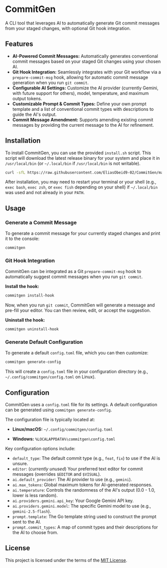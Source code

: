# CommitGen

A CLI tool that leverages AI to automatically generate Git commit messages from your staged changes, with optional Git hook integration.

## Features

- **AI-Powered Commit Messages:** Automatically generates conventional commit messages based on your staged Git changes using your chosen AI.
- **Git Hook Integration:** Seamlessly integrates with your Git workflow via a `prepare-commit-msg` hook, allowing for automatic commit message generation when you run `git commit`.
- **Configurable AI Settings:** Customize the AI provider (currently Gemini, with future support for others), model, temperature, and maximum output tokens.
- **Customizable Prompt & Commit Types:** Define your own prompt template and a list of conventional commit types with descriptions to guide the AI's output.
- **Commit Message Amendment:** Supports amending existing commit messages by providing the current message to the AI for refinement.

## Installation

To install CommitGen, you can use the provided `install.sh` script. This script will download the latest release binary for your system and place it in `/usr/local/bin` (or `~/.local/bin` if
`/usr/local/bin` is not writable).

```bash
curl -sfL https://raw.githubusercontent.com/EliasObeid9-02/CommitGen/main/install.sh | bash
```

After installation, you may need to restart your terminal or your shell (e.g., `exec bash`, `exec zsh`, or `exec fish` depending on your shell) if `~/.local/bin` was used and not already in your `PATH`.

## Usage

### Generate a Commit Message

To generate a commit message for your currently staged changes and print it to the console:

```bash
commitgen
```

### Git Hook Integration

CommitGen can be integrated as a Git `prepare-commit-msg` hook to automatically suggest commit messages when you run `git commit`.

**Install the hook:**

```bash
commitgen install-hook
```

Now, when you run `git commit`, CommitGen will generate a message and pre-fill your editor. You can then review, edit, or accept the suggestion.

**Uninstall the hook:**

```bash
commitgen uninstall-hook
```

### Generate Default Configuration

To generate a default `config.toml` file, which you can then customize:

```bash
commitgen generate-config
```

This will create a `config.toml` file in your configuration directory (e.g., `~/.config/commitgen/config.toml` on Linux).

## Configuration

CommitGen uses a `config.toml` file for its settings. A default configuration can be generated using `commitgen generate-config`.

The configuration file is typically located at:

- **Linux/macOS:** `~/.config/commitgen/config.toml`

- **Windows:** `%LOCALAPPDATA%\commitgen\config.toml`

Key configuration options include:

- `default_type`: The default commit type (e.g., `feat`, `fix`) to use if the AI is unsure.
- `editor`: (_currently unused_) Your preferred text editor for commit messages (overrides `$EDITOR` and `$VISUAL`).
- `ai.default_provider`: The AI provider to use (e.g., `gemini`).
- `ai.max_tokens`: Global maximum tokens for AI-generated responses.
- `ai.temperature`: Controls the randomness of the AI's output (0.0 - 1.0, lower is less random).
- `ai.providers.gemini.api_key`: Your Google Gemini API key.
- `ai.providers.gemini.model`: The specific Gemini model to use (e.g., `gemini-2.5-flash`).
- `prompt.template`: The Go template string used to construct the prompt sent to the AI.
- `prompt.commit_types`: A map of commit types and their descriptions for the AI to choose from.

## License

This project is licensed under the terms of the [MIT License](LICENSE.md).

